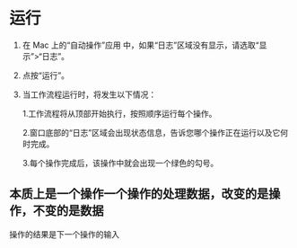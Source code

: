 # 运行

1. 在 Mac 上的“自动操作”应用 中，如果“日志”区域没有显示，请选取“显示”>“日志”。

2. 点按“运行”。

3. 当工作流程运行时，将发生以下情况：

   1.工作流程将从顶部开始执行，按照顺序运行每个操作。

   2.窗口底部的“日志”区域会出现状态信息，告诉您哪个操作正在运行以及它何时完成。

   3.每个操作完成后，该操作中就会出现一个绿色的勾号。

## 本质上是一个操作一个操作的处理数据，改变的是操作，不变的是数据

操作的结果是下一个操作的输入
